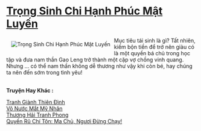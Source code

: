 <a href="https://truyentiki.com/trong-sinh-chi-hanh-phuc-mat-luyen.30684/" title="Trọng Sinh Chi Hạnh Phúc Mật Luyến"><h1>Trọng Sinh Chi Hạnh Phúc Mật Luyến</h1></a><div style="display:table"><img align="right" style="float: left; padding: 10px;" src="https://truyentiki.com/a/img/str/src/30684.jpg" alt="Trọng Sinh Chi Hạnh Phúc Mật Luyến">Mục tiêu tái sinh là gì? Tất nhiên, kiếm bộn tiền để trở nên giàu có là một quyền bá chủ trong học tập và đưa nam thần Gao Leng trở thành một cặp vợ chồng vinh quang. Nhưng ... có thể nam thần không dễ thương như vậy khi còn bé, hay chúng ta nên đến sớm trong tình yêu!</div><p><br><b>Truyện Hay Khác :</b></p><a href="https://truyentiki.com/tranh-gianh-thien-dinh.30683/" alt="Tranh Giành Thiên Đình">Tranh Giành Thiên Đình</a><br/><a href="https://github.com/nownovels/truyenhay/tree/master/truyenhay/30567/README.md" alt="Vô Nước Mắt Mỹ Nhân">Vô Nước Mắt Mỹ Nhân</a><br/><a href="https://github.com/nownovels/top500/tree/master/truyenhay/33696/" alt="Thương Hải Tranh Phong">Thương Hải Tranh Phong</a><br/><a href="https://github.com/nownovels/truyenhay/tree/master/truyenhay/30346/README.md" alt="Quyến Rũ Chí Tôn: Ma Chủ, Ngươi Đừng Chạy!">Quyến Rũ Chí Tôn: Ma Chủ, Ngươi Đừng Chạy!</a><br/>